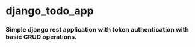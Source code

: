 # django_todo_app

### Simple django rest application with token authentication with basic CRUD operations. 

